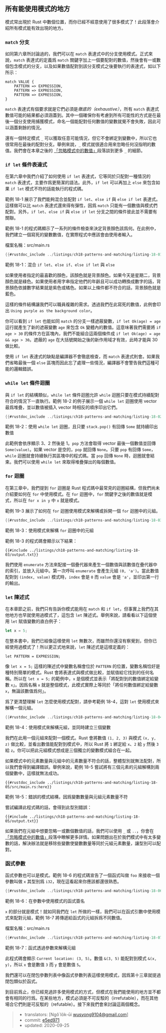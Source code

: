 ## 所有能使用模式的地方

模式常出現於 Rust 中數個位置，而你已經不經意使用了很多模式了！此段落會介紹所有模式能有效出現的地方。

### `match` 分支

如同第六章所討論過的，我們可以在 `match` 表達式中的分支使用模式。正式來說，`match` 表達式的定義爲 `match` 關鍵字加上一個要配對的數值，然後會有一或數個包含模式的分支，以及如果數值配對到該分支模式之後要執行的表達式，如以下所示：

```text
match VALUE {
    PATTERN => EXPRESSION,
    PATTERN => EXPRESSION,
    PATTERN => EXPRESSION,
}
```

`match` 表達式有個要求就是它們必須是*徹底的（exhaustive）*，所有 `match` 表達式數值可能的結果都必須涵蓋到。其中一個確保你有考慮到所有可能性的方式是在最後一個分支使用捕獲模式，命名一個能配對任何數值的變數就覺不會失敗，因此可以涵蓋剩餘的情況。

還有一個特定模式 `_` 可以獲取任意可能情況，但它不會綁定到變數中，所以它也很常用在最後的配對分支。舉例來說，`_` 模式就很適合用來忽略任何沒指明的數值。我們會在本章之後的 [「忽略模式中的數值」][ignoring-values-in-a-pattern]<!-- ignore -->段落談到更多 `_` 的細節。

### `if let` 條件表達式

在第六章中我們介紹了如何使用 `if let` 表達式，它等同於只配對一種情況的 `match` 表達式，主要作爲更簡潔的語法。此外，`if let` 可以再加上 `else` 來包含如果 `if let` 模式不符的話能執行的程式碼。

範例 18-1 展示了我們能夠混合並配對 `if let`、`else if` 與 `else if let` 表達式。這樣做可以比 `match` 表達式還來得有彈性，因爲 `match` 只能有一個數值與模式們配對。另外，`if let`、`else if` 與 `else if let` 分支之間的條件彼此並不需要有關聯。

範例 18-1 的程式碼顯示了一系列的條件檢查來決定背景顏色該爲何。在此例中，我們建立一個寫死的變數數值，在實際程式中應該會由使用者輸入。

<span class="filename">檔案名稱：src/main.rs</span>

```rust
{{#rustdoc_include ../listings/ch18-patterns-and-matching/listing-18-01/src/main.rs}}
```

<span class="caption">範例 18-1：混合 `if let`、`else if`、`else if let` 與 `else`</span>

如果使用者指定的最喜歡的顏色，該顏色就是背景顏色。如果今天是星期二，背景顏色就是綠色。如果使用者用字串指定他們的年齡且可以成功轉換成數字的話，背景顏色依據數字結果就是紫色或橘色。如果以上條件都不符合的話，背景顏色就是藍色。

這樣的條件結構讓我們可以職員複雜的需求。透過我們在此寫死的數值，此例會印出 `Using purple as the background color`。

你可以看到 `if let` 也能如同 `match` 的分支一樣遮蔽變數，`if let Ok(age) = age` 這行就產生了新的遮蔽變數 `age` 來包含 `Ok` 變體內的數值。這意味著我們需要將 `if age > 30` 的條件方在區塊內，我們不能組合這兩個條件成 `if let Ok(age) = age && age > 30`。遮蔽的 `age` 在大括號開始之後的新作用域才有效，此時才能與 30 做比較。

使用 `if let` 表達式的缺點是編譯器不會徹底檢查，而 `match` 表達式則會。如果我們省略最後一個 `else` 區塊而因此忘了處理一些情況，編譯器不會警告我們這種可能的邏輯錯誤。

### `while let` 條件迴圈

與 `if let` 的結構類似，`while let` 條件迴圈允許 `while` 迴圈只要在模式持續配對符合的情況下一直執行。範例 18-2 的例子展示一個 `while let` 迴圈使用 vector 最爲堆疊，並以數值被插入 vector 時相反的順序印出它們。

```rust
{{#rustdoc_include ../listings/ch18-patterns-and-matching/listing-18-02/src/main.rs:here}}
```

<span class="caption">範例 18-2：使用 `while let` 迴圈，且只要 `stack.pop()` 有回傳 `Some` 就持續印出數值</span>

此範例會依序顯示 3、2 然後是 1。`pop` 方法會取得 vector 最後一個數值並回傳 `Some(value)`。如果 vector 是空的，`pop` 就回傳 `None`。只要 `pop` 有回傳 `Some`，`while` 迴圈就會持續執行其區塊中的程式碼。當 `pop` 回傳 `None` 時，迴圈就會結束。我們可以使用 `while let` 來取得堆疊彈出的每個數值。

### `for` 迴圈

在第三章中，我們提到 `for` 迴圈是 Rust 程式碼中最常見的迴圈結構，但我們尚未介紹要如何在  `for` 中使用模式。在 `for` 迴圈中，`for` 關鍵字之後的數值就是模式，所以在 `for x in y` 中 `x` 就是模式。

範例 19-3 展示了如何在 `for` 迴圈使用模式來解構或拆開一個 `for` 迴圈中的元組。

```rust
{{#rustdoc_include ../listings/ch18-patterns-and-matching/listing-18-03/src/main.rs:here}}
```

<span class="caption">範例 18-3：使用模式來解構 `for` 迴圈中的元組</span>

範例 18-3 的程式碼會顯示以下結果：

```console
{{#include ../listings/ch18-patterns-and-matching/listing-18-03/output.txt}}
```

我們使用 `enumerate` 方法來配接一個疊代器來產生一個數值與該數值在疊代器中的索引，並放入元組中。第一次呼叫 `enumerate` 會產生元組 `(0, 'a')`。當此數值配對到 `(index, value)` 模式時，`index` 會是 `0` 而 `value` 會是 `'a'`，並印出第一行的輸出。

### `let` 陳述式

在本章節之前，我們只有告訴你模式能用在 `match` 和 `if let`，但事實上我們在其他地方也早就使用過模式了，這包含 `let` 陳述式。舉例來說，請看看以下這個使用 `let` 賦值變數的直白例子：

```rust
let x = 5;
```

在整本書中，我們已經像這樣使用 `let` 無數次，而雖然你還沒有察覺到，但你已經使用過模式了！所以更正式地來說，`let` 陳述式是這樣定義的：

```text
let PATTERN = EXPRESSION;
```

像 `let x = 5;` 這樣的陳述式中變數名稱會位於 `PATTERN` 的位置，變數名稱恰好是種特別簡單的模式。Rust 會將表達式與模式做比較，並賦值給它找到的任何名稱。所以在 `let x = 5;` 的範例中，`x` 是個模式並表示「將配對到的數值綁定給變數 `x`」。因爲名稱 `x` 就是整個模式，此模式實際上等同於「將任何數值綁定給變數 `x`，無論該數值爲何」。

爲了更清楚理解 `let` 怎麼使用模式配對，請參考範例 18-4，這對 `let` 使用模式來解構一個元組。

```rust
{{#rustdoc_include ../listings/ch18-patterns-and-matching/listing-18-04/src/main.rs:here}}
```

<span class="caption">範例 18-4：使用模式來解構元組，並同時建立三個變數</span>

我們在此用一個元組來配對一個模式。Rust 會將數值 `(1, 2, 3)` 與模式 `(x, y, z)` 做比較，並看出數值能配對到模式中，所以 Rust 將 `1` 綁定給 `x`、`2` 給 `y` 然後 `3` 給 `z`。你可以把此元組模式想成是三個獨立的變數模式組合在一起。

如果模式中的元素數量與元組中的元素數量不符合的話，整體型別就無法配對，所以我們會得到編譯錯誤。舉例來說，範例 18-5 嘗試將有三個元素的元組解構到兩個變數中，這樣就無法成功。

```rust,ignore,does_not_compile
{{#rustdoc_include ../listings/ch18-patterns-and-matching/listing-18-05/src/main.rs:here}}
```

<span class="caption">範例 18-5：錯誤的模式結構，因爲變數數量與元組元素數量不符</span>

嘗試編譯此程式碼的話，會得到此型別錯誤：

```console
{{#include ../listings/ch18-patterns-and-matching/listing-18-05/output.txt}}
```

如果我們在元組中想要忽略一或數個數值的話，我們可以使用 `_` 或 `..`，你會在[「忽略模式中的數值」][ignoring-values-in-a-pattern]<!-- ignore -->段落中瞭解更多詳情。如果問題出在於我們模式中有太多變數的話，解決辦法就是移除些變數使變數數量等同於元組元素數量，讓型別可以配對。

### 函式參數

函式參數也可以是模式。範例 18-6 的程式碼宣告了一個函式叫做 `foo` 來接收一個參數叫做 `x` 其型別爲 `i32`，現在這看起來你應該都還很熟悉。

```rust
{{#rustdoc_include ../listings/ch18-patterns-and-matching/listing-18-06/src/main.rs:here}}
```

<span class="caption">範例 18-6：在參數中使用模式的函式簽名</span>

`x` 的部分就是模式！就如同我們在 `let` 所做的一樣，我們可以在函式引數中使用模式來配對元組，範例 18-7 將傳遞給函式的元組拆爲不同數值。

<span class="filename">檔案名稱：src/main.rs</span>

```rust
{{#rustdoc_include ../listings/ch18-patterns-and-matching/listing-18-07/src/main.rs}}
```

<span class="caption">範例 18-7：函式透過參數來解構元組</span>

此程式碼會顯示 `Current location: (3, 5)`。數值 `&(3, 5)` 能配對到模式 `&(x, y)`，所以 `x` 會是數值 `3` 而 `y` 會是數值 `5`。

我們還可以在閉包參數列表中像函式參數列表這樣使用模式，因爲第十三章就提過閉包類似於函式。

到目前爲止，你已經見過許多使用模式的方式，但模式在我們能使用的地方並不都會有相同的行爲。在某些地方，模式必須是不可反駁的（irrefutable），而在其他場合它們則是可反駁的（refutable）。接下來我們會來討論這兩個概念。

[ignoring-values-in-a-pattern]:
ch18-03-pattern-syntax.html#忽略模式中的數值

> - translators: [Ngô͘ Io̍k-ūi <wusyong9104@gmail.com>]
> - commit: [e5ed971](https://github.com/rust-lang/book/blob/e5ed97128302d5fa45dbac0e64426bc7649a558c/src/ch18-01-all-the-places-for-patterns.md)
> - updated: 2020-09-25
